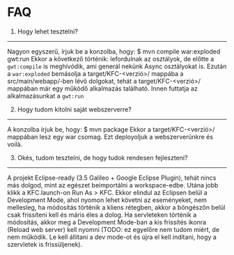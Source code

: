 FAQ
===

1. Hogy lehet tesztelni?
------------------------

  Nagyon egyszerű, írjuk be a konzolba, hogy:
    $ mvn compile war:exploded gwt:run
  Ekkor a következő történik: lefordulnak az osztályok, de előtte a `gwt:compile` is meghívódik, ami
  generál nekünk Async osztályokat is. Ezután a `war:exploded` bemásolja a target/KFC-<verzió>/
  mappába a src/main/webapp/-ben lévő dolgokat, tehát a target/KFC-<verzió>/ mappában már egy működő
  alkalmazás található. Innen futtatja az alkalmazásunkat a `gwt:run`

2. Hogy tudom kitolni saját webszerverre?
-----------------------------------------

  A konzolba írjuk be, hogy:
    $ mvn package
  Ekkor a target/KFC-<verzió>/ mappában lesz egy war csomag. Ezt deployoljuk a webszerverünkre és voilà.

3. Okés, tudom tesztelni, de hogy tudok rendesen fejleszteni?
-------------------------------------------------------------

  A projekt Eclipse-ready (3.5 Galileo + Google Eclipse Plugin), tehát nincs más dolgod, mint az egészet
  beimportálni a workspace-edbe. Utána jobb klikk a KFC.launch-on Run As > KFC. Ekkor elindul az Eclipsen
  belül a Development Mode, ahol nyomon lehet követni az eseményeket, nem mellesleg, ha módosítás történik
  a kliens rétegben, akkor a böngészőn belül csak frissíteni kell és máris éles a dolog. Ha servleteken
  történik a módosítás, akkor meg a Development Mode-ban a kis frissítés ikonra (Reload web server) kell
  nyomni (TODO: ez egyelőre nem tudom miért, de nem működik. Le kell állítani a dev mode-ot és újra el kell
  indítani, hogy a szervletek is frissüljenek).
